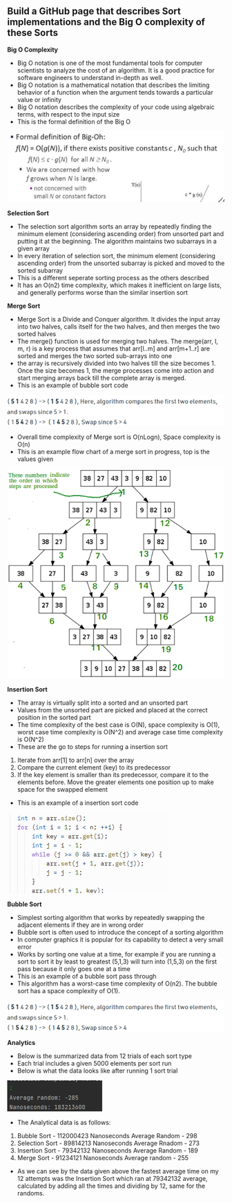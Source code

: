 ## Build a GitHub page that describes Sort implementations and the Big O complexity of these Sorts ## 
**Big O Complexity**
* Big O notation is one of the most fundamental tools for computer scientists to analyze the cost of an algorithm. It is a good practice for software engineers to understand in-depth as well.
* Big O notation is a mathematical notation that describes the limiting behavior of a function when the argument tends towards a particular value or infinity
* Big O notation describes the complexity of your code using algebraic terms, with respect to the input size
* This is the formal definition of the Big O

![baka](https://github.com/lucap2527/lucasus/blob/gh-pages/Screenshot%202022-04-03%20210457.png)

**Selection Sort**
* The selection sort algorithm sorts an array by repeatedly finding the minimum element (considering ascending order) from unsorted part and putting it at the beginning. The algorithm maintains two subarrays in a given array
* In every iteration of selection sort, the minimum element (considering ascending order) from the unsorted subarray is picked and moved to the sorted subarray
* This is a different seperate sorting process as the others described
* It has an O(n2) time complexity, which makes it inefficient on large lists, and generally performs worse than the similar insertion sort


**Merge Sort**
* Merge Sort is a Divide and Conquer algorithm. It divides the input array into two halves, calls itself for the two halves, and then merges the two sorted halves
* The merge() function is used for merging two halves. The merge(arr, l, m, r) is a key process that assumes that arr[l..m] and arr[m+1..r] are sorted and merges the two sorted sub-arrays into one
*  the array is recursively divided into two halves till the size becomes 1. Once the size becomes 1, the merge processes come into action and start merging arrays back till the complete array is merged.
*  This is an example of bubble sort code

![image1](https://github.com/lucap2527/lucasus/blob/gh-pages/Screenshot%202022-04-03%20211911.png)

*  Overall time complexity of Merge sort is O(nLogn), Space complexity is O(n)
*  This is an example flow chart of a merge sort in progress, top is the values given

![sus](https://github.com/lucap2527/lucasus/blob/gh-pages/Merge-Sort-Tutorial.png)

**Insertion Sort**
* The array is virtually split into a sorted and an unsorted part
* Values from the unsorted part are picked and placed at the correct position in the sorted part
* The time complexity of the best case is O(N), space complexity is O(1), worst case time complexity is O(N^2) and average case time complexity is O(N^2)
* These are the go to steps for running a insertion sort
1. Iterate from arr[1] to arr[n] over the array
2. Compare the current element (key) to its predecessor
3. If the key element is smaller than its predecessor, compare it to the elements before. Move the greater elements one position up to make space for the swapped element
* This is an example of a insertion sort code

![image](https://github.com/lucap2527/lucasus/blob/gh-pages/Screenshot%202022-04-03%20211537.png)

**Bubble Sort**
* Simplest sorting algorithm that works by repeatedly swapping the adjacent elements if they are in wrong order
* Bubble sort is often used to introduce the concept of a sorting algorithm
* In computer graphics it is popular for its capability to detect a very small error
* Works by sorting one value at a time, for example if you are running a sort to sort it by least to greatest (5,1,3) will turn into (1,5,3) on the first pass because it only goes one at a time
* This is an example of a bubble sort pass through 
* This algorithm has a worst-case time complexity of O(n2). The bubble sort has a space complexity of O(1).


![image1](https://github.com/lucap2527/lucasus/blob/gh-pages/Screenshot%202022-04-03%20211911.png)

**Analytics**
* Below is the summarized data from 12 trials of each sort type
* Each trial includes a given 5000 elements per sort run
* Below is what the data looks like after running 1 sort trial

![image2](https://github.com/lucap2527/lucasus/blob/gh-pages/Screenshot%202022-04-03%20212421.png)

* The Analytical data is as follows:
1. Bubble Sort - 112000423 Nanoseconds Average Random - 298
2. Selection Sort - 89814213 Nanoseconds Average Rnadom - 273
3. Insertion Sort - 79342132 Nanoseconds Average Random - 189
4. Merge Sort - 91234121 Nanoseconds Average random - 255

* As we can see by the data given above the fastest average time on my 12 attempts was the Insertion Sort which ran at 79342132 average, calculated by adding all the times and dividing by 12, same for the randoms.
